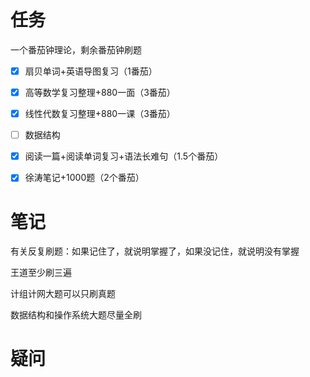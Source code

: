 ```toc
```
# 任务
一个番茄钟理论，剩余番茄钟刷题
- [x] 扇贝单词+英语导图复习（1番茄）
- [x] 高等数学复习整理+880一面（3番茄）
- [x] 线性代数复习整理+880一课（3番茄）
- [ ] 数据结构
- [x] 阅读一篇+阅读单词复习+语法长难句（1.5个番茄）
- [x] 徐涛笔记+1000题（2个番茄）


# 笔记
有关反复刷题：如果记住了，就说明掌握了，如果没记住，就说明没有掌握

王道至少刷三遍

计组计网大题可以只刷真题

数据结构和操作系统大题尽量全刷
# 疑问



